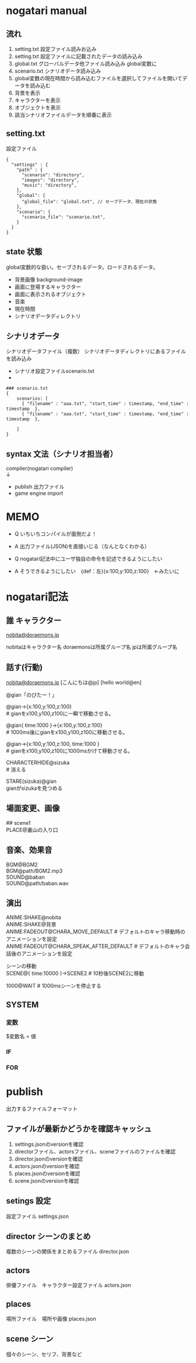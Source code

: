 # nogatari manual

## 流れ
 1. setting.txt 設定ファイル読みお込み 
 2. setting.txt 設定ファイルに記載されたデータの読み込み
 3. global.txt グローバルデータ他ファイル読み込み global変数に
 4. scenario.txt シナリオデータ読み込み
 5. global変数の現在時間から読み込むファイルを選択してファイルを開いてデータを読み込む
 6. 背景を表示
 7. キャラクターを表示
 8. オブジェクトを表示
 9. 該当シナリオファイルデータを順番に表示

## setting.txt
設定ファイル 
~~~
{
  "settings" : {
    "path" : {
      "scenario": "directory",
      "images": "directory",
      "music": "directory",
    },
    "global": {
      "global_file": "global.txt", // セーブデータ、現在の状態
    },
    "scenario": {
      "scenario_file": "scenario.txt",
    }
  }
}
~~~

## state 状態
 global変数的な扱い。セーブされるデータ。ロードされるデータ。
 
 - 背景画像 background-image
 - 画面に登場するキャラクター
 - 画面に表示されるオブジェクト
 - 音楽
 - 現在時間
 - シナリオデータディレクトリ

## シナリオデータ
シナリオデータファイル（複数）
シナリオデータディレクトリにあるファイルを読み込み

- シナリオ設定ファイルscenario.txt
- 

```
### scenario.txt
{
    scenarios: [
      { "filename" : "aaa.txt", "start_time" : timestamp, "end_time" : timestamp  },
      { "filename" : "aaa.txt", "start_time" : timestamp, "end_time" : timestamp  },
     
    ]
}
```

## syntax 文法（シナリオ担当者）  

  compiler(nogatari compiler)  
  ↓  
  
- publish 出力ファイル  
- game engine import   


# MEMO
- Q いちいちコンパイルが面倒だよ！
- A 出力ファイル(JSON)を直接いじる（なんとなくわかる）

- Q nogatari記法中にユーザ独自の命令を記述できるようにしたい  
- A そうできるようにしたい　{def：左}{x:100,y:100,z:100}　←みたいに  

# nogatari記法
## 誰 キャラクター
nobita@doraemons.jp

nobitaはキャラクター名
doraemonsは所属グループ名
jpは所属グループ名

## 話す(行動)
nobita@doraemons.jp [こんにちは@jp] [hello world@en]



@gian「のびたー！」  

@gian->{x:100,y:100,z:100}  
\# gianをx100,y100,z100に一瞬で移動させる。  

@gian{ time:1000 }->{x:100,y:100,z:100}  
\# 1000ms後にgianをx100,y100,z100に移動させる。  

@gian->{x:100,y:100,z:100, time:1000 }  
\# gianをx100,y100,z100に1000msかけて移動させる。  

CHARACTERHIDE@sizuka  
\# 消える

STARE(sizuka)@gian  
gianがsizukaを見つめる


## 場面変更、画像
\#\# scene1  
PLACE@裏山の入り口  

## 音楽、効果音

BGM@BGM2  
BGM@path/BGM2.mp3  
SOUND@baban  
SOUND@path/baban.wav  

## 演出

ANIME:SHAKE@nobita  
ANIME:SHAKE@背景  
ANIME:FADEOUT@CHARA_MOVE_DEFAULT  # デフォルトのキャラ移動時のアニメーションを設定  
ANIME:FADEOUT@CHARA_SPEAK_AFTER_DEFAULT  # デフォルトのキャラ会話後のアニメーションを設定  

シーンの移動  
SCENE@{ time:10000 }->SCENE2
\# 10秒後SCENE2に移動   

1000@WAIT
\# 1000msシーンを停止する

## SYSTEM
### 変数
$変数名 = 値  

### IF
### FOR 

# publish
出力するファイルフォーマット  
## ファイルが最新かどうかを確認キャッシュ
1. settings.jsonのversionを確認
1. directorファイル、actorsファイル、sceneファイルのファイルを確認
1. director.jsonのversionを確認 
1. actors.jsonのversionを確認 
1. places.jsonのversionを確認 
1. scene.jsonのversionを確認 

## setings 設定
設定ファイル
settings.json  

## director シーンのまとめ
複数のシーンの関係をまとめるファイル
director.json  

## actors
俳優ファイル　キャラクター設定ファイル
actors.json  

## places
場所ファイル　場所や画像
places.json  

## scene シーン
個々のシーン、セリフ、背景など

